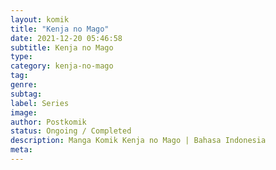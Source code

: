 ```yaml
---
layout: komik
title: "Kenja no Mago"
date: 2021-12-20 05:46:58
subtitle: Kenja no Mago
type: 
category: kenja-no-mago
tag: 
genre: 
subtag: 
label: Series
image: 
author: Postkomik
status: Ongoing / Completed
description: Manga Komik Kenja no Mago | Bahasa Indonesia
meta: 
---
```

